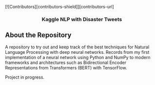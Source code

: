 <div id="top"></div>
[![Contributors][contributors-shield]][contributors-url]

<div align="center">
  <h3 align="center">Kaggle NLP with Disaster Tweets</h3>
</div>

<!-- ABOUT THE REPOSITORY -->
## About the Repository
A repository to try out and keep track of the best techniques for Natural Language Processing with deep neural networks.
Records from my first implementation of a neural network using Python and NumPy to modern frameworks and architectures
such as Bidirectional Encoder Representations from Transformers (BERT) with TensorFlow.

Project in progress.

[contributors-shield]: https://img.shields.io/github/contributors/erich-hs/Disaster-Tweets.svg?style=for-the-badge
[contributors-url]: https://github.com/erich-hs/Disaster-Tweets/graphs/contributors

